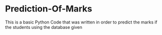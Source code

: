 # Prediction-Of-Marks
This is a basic Python Code that was written in order to predict the marks if the students using the database given
